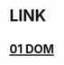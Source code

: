 # LINK
## [01 DOM](https://github.com/ungit003/ungiTIL/blob/master/%2B%2B.Summary/2410/summary_1021.ipynb)
